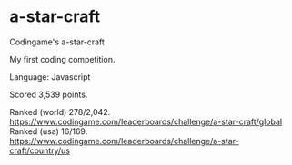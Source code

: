 # a-star-craft
Codingame's a-star-craft


My first coding competition. 

Language: Javascript

Scored 3,539 points.

Ranked (world) 278/2,042. https://www.codingame.com/leaderboards/challenge/a-star-craft/global
Ranked (usa) 16/169. https://www.codingame.com/leaderboards/challenge/a-star-craft/country/us
